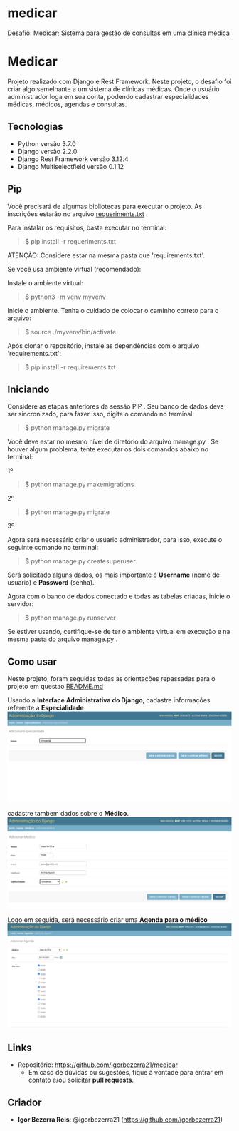 # medicar
Desafio: Medicar; Sistema para gestão de consultas em uma clínica médica
<h1>Medicar</h1>

Projeto realizado com Django e Rest Framework. Neste projeto, o desafio foi criar algo semelhante a um sistema de clínicas médicas.
Onde o usuário administrador loga em sua conta, podendo cadastrar especialidades médicas, médicos, agendas e consultas.

<h2>Tecnologias</h2>

* Python versão 3.7.0
* Django versão 2.2.0
* Django Rest Framework versão 3.12.4
* Django Multiselectfield versão 0.1.12

<h2>Pip</h2>

Você precisará de algumas bibliotecas para executar o projeto. As inscrições estarão no arquivo [requeriments.txt](https://github.com/igorbezerra21/medicar/blob/master/requirements.txt) .

Para instalar os requisitos, basta executar no terminal:

> $ pip install -r requeriments.txt


ATENÇÃO: Considere estar na mesma pasta que 'requirements.txt'.

Se você usa ambiente virtual (recomendado):

Instale o ambiente virtual:
> $ python3 -m venv myvenv

Inicie o ambiente. Tenha o cuidado de colocar o caminho correto para o arquivo:
> $ source ./myvenv/bin/activate

Após clonar o repositório, instale as dependências com o arquivo 'requirements.txt':
> $ pip install -r requirements.txt

<h2>Iniciando</h2>

Considere as etapas anteriores da sessão PIP .
Seu banco de dados deve ser sincronizado, para fazer isso, digite o comando no terminal:
> $ python manage.py migrate

Você deve estar no mesmo nível de diretório do arquivo manage.py . Se houver algum problema, tente executar os dois comandos abaixo no terminal:

1º

> $ python manage.py makemigrations

2º

> $ python manage.py migrate

3º

Agora será necessário criar o usuario administrador, para isso, execute o seguinte comando no terminal:

> $ python manage.py createsuperuser

Será solicitado alguns dados, os mais importante é **Username** (nome de usuario) e **Password** (senha).

Agora com o banco de dados conectado e todas as tabelas criadas, inicie o servidor:
> $ python manage.py runserver

Se estiver usando, certifique-se de ter o ambiente virtual em execução e na mesma pasta do arquivo manage.py .

<h2>Como usar</h2>

Neste projeto, foram seguidas todas as orientações repassadas para o projeto em questao [README.md](https://github.com/Intmed-Software/desafio/blob/master/backend/README.md)

Usando a **Interface Administrativa do Django**, cadastre informações referente a **Especialidade** 
![Nova Especialidade](https://github.com/igorbezerra21/imagens_readme.md/blob/main/novaespecialidade.png)

cadastre tambem dados sobre o **Médico**.
![Novo Medico](https://github.com/igorbezerra21/imagens_readme.md/blob/main/novamedico.png)

Logo em seguida, será necessário criar uma **Agenda para o médico**
![Nova Agenda](https://github.com/igorbezerra21/imagens_readme.md/blob/main/novaagenda.png)



 
 
## Links
 
- Repositório: https://github.com/igorbezerra21/medicar
     - Em caso de dúvidas ou sugestões, fique à vontade para entrar em contato e/ou solicitar **pull requests**. 
 
 
## Criador
 
* **Igor Bezerra Reis**: @igorbezerra21 (https://github.com/igorbezerra21)
